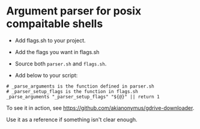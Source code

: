 # Argument parser for posix compaitable shells

- Add flags.sh to your project.

- Add the flags you want in flags.sh

- Source both `parser.sh` and `flags.sh`.

- Add below to your script:

```
# _parse_arguments is the function defined in parser.sh
# _parser_setup_flags is the function in flags.sh
_parse_arguments "_parser_setup_flags" "${@}" || return 1
```

To see it in action, see https://github.com/akianonymus/gdrive-downloader.

Use it as a reference if something isn't clear enough.
